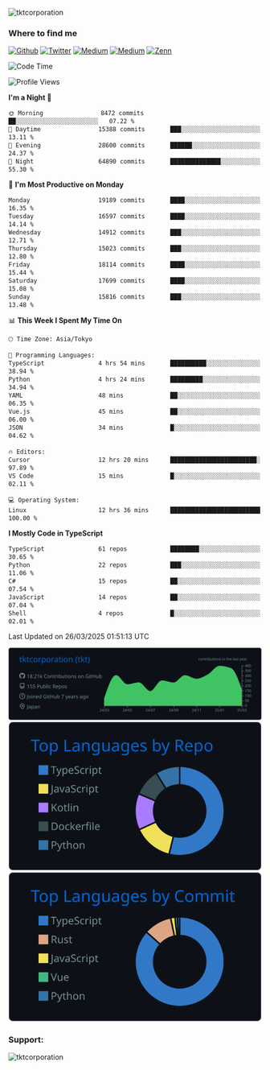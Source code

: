 <p align="left"> <img src="https://komarev.com/ghpvc/?username=tktcorporation&label=Profile%20views&color=0e75b6&style=flat" alt="tktcorporation" /> </p>

<h3>Where to find me</h3>
<p>
<a href="https://github.com/tktcorporation" target="_blank"><img alt="Github" src="https://img.shields.io/badge/GitHub-%2312100E.svg?&style=for-the-badge&logo=Github&logoColor=white" /></a>
<a href="https://twitter.com/tktcorporation" target="_blank"><img alt="Twitter" src="https://img.shields.io/badge/twitter-%231DA1F2.svg?&style=for-the-badge&logo=twitter&logoColor=white" /></a>
<a href="https://www.linkedin.com/in/tktcorporation" target="_blank"><img alt="Medium" src="https://img.shields.io/badge/linkdin-0a66c2.svg?&style=for-the-badge&logo=linkedin&logoColor=white" /></a>
<a href="https://qiita.com/tktcorporation" target="_blank"><img alt="Medium" src="https://img.shields.io/badge/qiita-55C500.svg?&style=for-the-badge&logo=qiita&logoColor=white" /></a>
<a href="https://zenn.dev/tktcorporation" target="_blank"><img alt="Zenn" src="https://img.shields.io/badge/Zenn-3EA8FF.svg?&style=for-the-badge&logo=Zenn&logoColor=white" /></a>
</p>
  
<!--START_SECTION:waka-->
![Code Time](http://img.shields.io/badge/Code%20Time-2%2C247%20hrs%2022%20mins-blue)

![Profile Views](http://img.shields.io/badge/Profile%20Views-0-blue)

**I'm a Night 🦉** 

```text
🌞 Morning                8472 commits        ██░░░░░░░░░░░░░░░░░░░░░░░   07.22 % 
🌆 Daytime                15388 commits       ███░░░░░░░░░░░░░░░░░░░░░░   13.11 % 
🌃 Evening                28600 commits       ██████░░░░░░░░░░░░░░░░░░░   24.37 % 
🌙 Night                  64890 commits       ██████████████░░░░░░░░░░░   55.30 % 
```
📅 **I'm Most Productive on Monday** 

```text
Monday                   19189 commits       ████░░░░░░░░░░░░░░░░░░░░░   16.35 % 
Tuesday                  16597 commits       ████░░░░░░░░░░░░░░░░░░░░░   14.14 % 
Wednesday                14912 commits       ███░░░░░░░░░░░░░░░░░░░░░░   12.71 % 
Thursday                 15023 commits       ███░░░░░░░░░░░░░░░░░░░░░░   12.80 % 
Friday                   18114 commits       ████░░░░░░░░░░░░░░░░░░░░░   15.44 % 
Saturday                 17699 commits       ████░░░░░░░░░░░░░░░░░░░░░   15.08 % 
Sunday                   15816 commits       ███░░░░░░░░░░░░░░░░░░░░░░   13.48 % 
```


📊 **This Week I Spent My Time On** 

```text
🕑︎ Time Zone: Asia/Tokyo

💬 Programming Languages: 
TypeScript               4 hrs 54 mins       ██████████░░░░░░░░░░░░░░░   38.94 % 
Python                   4 hrs 24 mins       █████████░░░░░░░░░░░░░░░░   34.94 % 
YAML                     48 mins             ██░░░░░░░░░░░░░░░░░░░░░░░   06.35 % 
Vue.js                   45 mins             ██░░░░░░░░░░░░░░░░░░░░░░░   06.00 % 
JSON                     34 mins             █░░░░░░░░░░░░░░░░░░░░░░░░   04.62 % 

🔥 Editors: 
Cursor                   12 hrs 20 mins      ████████████████████████░   97.89 % 
VS Code                  15 mins             █░░░░░░░░░░░░░░░░░░░░░░░░   02.11 % 

💻 Operating System: 
Linux                    12 hrs 36 mins      █████████████████████████   100.00 % 
```

**I Mostly Code in TypeScript** 

```text
TypeScript               61 repos            ████████░░░░░░░░░░░░░░░░░   30.65 % 
Python                   22 repos            ███░░░░░░░░░░░░░░░░░░░░░░   11.06 % 
C#                       15 repos            ██░░░░░░░░░░░░░░░░░░░░░░░   07.54 % 
JavaScript               14 repos            ██░░░░░░░░░░░░░░░░░░░░░░░   07.04 % 
Shell                    4 repos             █░░░░░░░░░░░░░░░░░░░░░░░░   02.01 % 
```




 Last Updated on 26/03/2025 01:51:13 UTC
<!--END_SECTION:waka-->

[![](https://raw.githubusercontent.com/tktcorporation/tktcorporation/master/profile-summary-card-output/github_dark/0-profile-details.svg)](https://github.com/vn7n24fzkq/github-profile-summary-cards)
[![](https://raw.githubusercontent.com/tktcorporation/tktcorporation/master/profile-summary-card-output/github_dark/1-repos-per-language.svg)](https://github.com/vn7n24fzkq/github-profile-summary-cards) [![](https://raw.githubusercontent.com/tktcorporation/tktcorporation/master/profile-summary-card-output/github_dark/2-most-commit-language.svg)](https://github.com/vn7n24fzkq/github-profile-summary-cards)

<h3 align="left">Support:</h3>
<p><a href="https://www.buymeacoffee.com/tktcorporation"> <img align="left" src="https://cdn.buymeacoffee.com/buttons/v2/default-yellow.png" height="50" width="210" alt="tktcorporation" /></a></p><br><br>
